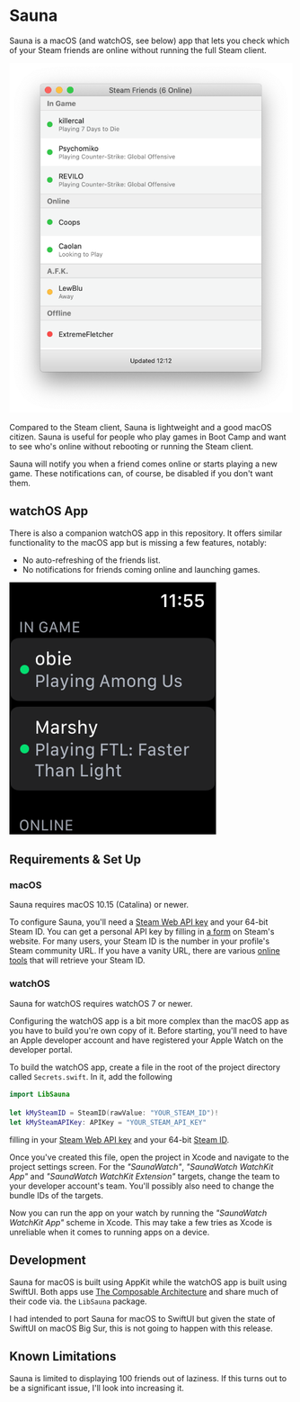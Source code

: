 # Sauna

Sauna is a macOS (and watchOS, see below) app that lets you check which of your
Steam friends are online without running the full Steam client.

![Screenshot of Sauna for macOS.](/Screenshots/macOS.png?raw=true)

Compared to the Steam client, Sauna is lightweight and a good macOS
citizen. Sauna is useful for people who play games in Boot Camp and want to see
who's online without rebooting or running the Steam client.

Sauna will notify you when a friend comes online or starts playing a new
game. These notifications can, of course, be disabled if you don't want them.

## watchOS App

There is also a companion watchOS app in this repository. It offers similar
functionality to the macOS app but is missing a few features, notably:

- No auto-refreshing of the friends list.
- No notifications for friends coming online and launching games.

![Screenshot of Sauna for watchOS.](/Screenshots/watchOS.png?raw=true)

## Requirements & Set Up

### macOS

Sauna requires macOS 10.15 (Catalina) or newer.

To configure Sauna, you'll need a [Steam Web API key][api-docs] and your 64-bit
Steam ID. You can get a personal API key by filling in [a form][api-key-form] on
Steam's website. For many users, your Steam ID is the number in your profile's
Steam community URL. If you have a vanity URL, there are various [online
tools][steamid-io] that will retrieve your Steam ID.

[api-docs]: https://steamcommunity.com/dev
[api-key-form]: https://steamcommunity.com/dev/apikey
[steamid-io]: https://steamid.io

### watchOS

Sauna for watchOS requires watchOS 7 or newer.

Configuring the watchOS app is a bit more complex than the macOS app as you have
to build you're own copy of it. Before starting, you'll need to have an Apple
developer account and have registered your Apple Watch on the developer portal.

To build the watchOS app, create a file in the root of the project directory
called `Secrets.swift`. In it, add the following

``` swift
import LibSauna

let kMySteamID = SteamID(rawValue: "YOUR_STEAM_ID")!
let kMySteamAPIKey: APIKey = "YOUR_STEAM_API_KEY"
```

filling in your [Steam Web API key][api-docs] and your 64-bit [Steam
ID][steamid-io].

Once you've created this file, open the project in Xcode and navigate to the
project settings screen. For the _"SaunaWatch"_, _"SaunaWatch WatchKit App"_ and
_"SaunaWatch WatchKit Extension"_ targets, change the team to your developer
account's team. You'll possibly also need to change the bundle IDs of the
targets.

Now you can run the app on your watch by running the _"SaunaWatch WatchKit App"_
scheme in Xcode. This may take a few tries as Xcode is unreliable when it comes
to running apps on a device.

## Development

Sauna for macOS is built using AppKit while the watchOS app is built using
SwiftUI. Both apps use [The Composable Architecture][tca-github] and share much
of their code via. the `LibSauna` package.

I had intended to port Sauna for macOS to SwiftUI but given the state of SwiftUI
on macOS Big Sur, this is not going to happen with this release.

[tca-github]: https://github.com/pointfreeco/swift-composable-architecture

## Known Limitations

Sauna is limited to displaying 100 friends out of laziness. If this turns out to
be a significant issue, I'll look into increasing it.
